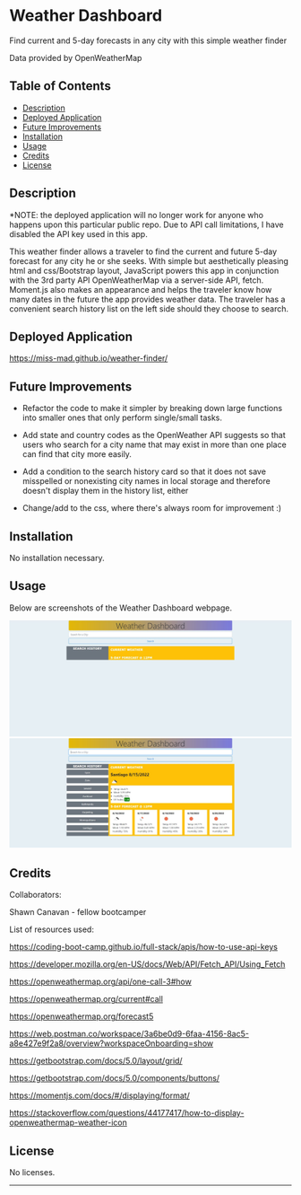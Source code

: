 # Weather Dashboard
Find current and 5-day forecasts in any city with this simple weather finder

Data provided by OpenWeatherMap

## Table of Contents

- [Description](#description)
- [Deployed Application](#deployed-application)
- [Future Improvements](#future-improvements)
- [Installation](#installation)
- [Usage](#usage)
- [Credits](#credits)
- [License](#license)

## Description

*NOTE: the deployed application will no longer work for anyone who happens upon this particular public repo. Due to API call limitations, I have disabled the API key used in this app.

This weather finder allows a traveler to find the current and future 5-day forecast for any city he or she seeks. With simple but aesthetically pleasing html and css/Bootstrap layout, JavaScript powers this app in conjunction with the 3rd party API OpenWeatherMap via a server-side API, fetch. Moment.js also makes an appearance and helps the traveler know how many dates in the future the app provides weather data. The traveler has a convenient search history list on the left side should they choose to search.

## Deployed Application

https://miss-mad.github.io/weather-finder/

## Future Improvements

* Refactor the code to make it simpler by breaking down large functions into smaller ones that only perform single/small tasks.

* Add state and country codes as the OpenWeather API suggests so that users who search for a city name that may exist in more than one place can find that city more easily.

* Add a condition to the search history card so that it does not save misspelled or nonexisting city names in local storage and therefore doesn't display them in the history list, either

* Change/add to the css, where there's always room for improvement :)

## Installation

No installation necessary.

## Usage

Below are screenshots of the Weather Dashboard webpage.

![Weather Dashboard screenshot 1](./assets/images/weather_dashboard_1.JPG)
![Weather Dashboard screenshot 2](./assets/images/weather_dashboard_2.JPG)

## Credits

Collaborators:

Shawn Canavan - fellow bootcamper

List of resources used:

https://coding-boot-camp.github.io/full-stack/apis/how-to-use-api-keys

https://developer.mozilla.org/en-US/docs/Web/API/Fetch_API/Using_Fetch

https://openweathermap.org/api/one-call-3#how

https://openweathermap.org/current#call

https://openweathermap.org/forecast5

https://web.postman.co/workspace/3a6be0d9-6faa-4156-8ac5-a8e427e9f2a8/overview?workspaceOnboarding=show

https://getbootstrap.com/docs/5.0/layout/grid/

https://getbootstrap.com/docs/5.0/components/buttons/

https://momentjs.com/docs/#/displaying/format/

https://stackoverflow.com/questions/44177417/how-to-display-openweathermap-weather-icon

## License

No licenses.

---